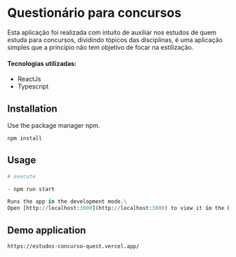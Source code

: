 # Questionário para concursos

Esta aplicação foi realizada com intuito de auxiliar nos estudos de quem estuda para concursos, dividindo tópicos das disciplinas, é uma aplicação simples que a princípio não tem objetivo de focar na estilização.

#### Tecnologias utilizadas:
- ReactJs
- Typescript

## Installation

Use the package manager npm.

```bash
npm install
```

## Usage

```python
# execute

- npm run start

Runs the app in the development mode.\
Open [http://localhost:3000](http://localhost:3000) to view it in the browser.

```
## Demo application


```bash
https://estudos-concurso-quest.vercel.app/
```
